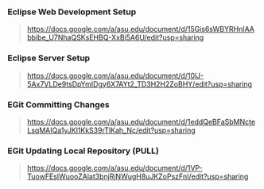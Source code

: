 ### Eclipse Web Development Setup ###

> https://docs.google.com/a/asu.edu/document/d/15Gis6sWBYRHnIAAbbibe_U7NhaQSKsEHBQ-XxBi5A6U/edit?usp=sharing



### Eclipse Server Setup ###

> https://docs.google.com/a/asu.edu/document/d/10lJ-5Ax7VLDe9tsDpYmIDgy6X7AYt2_TD3H2H2ZoBHY/edit?usp=sharing



### EGit Committing Changes ###

> https://docs.google.com/a/asu.edu/document/d/1eddQeBFaSbMNcteLsqMAIQa1yJKl1KkS39rTlKah_Nc/edit?usp=sharing



### EGit Updating Local Repository (PULL) ###

> https://docs.google.com/a/asu.edu/document/d/1VP-TuowFEslWuooZAlat3bnjRjNWugH8uJKZoPszFnI/edit?usp=sharing